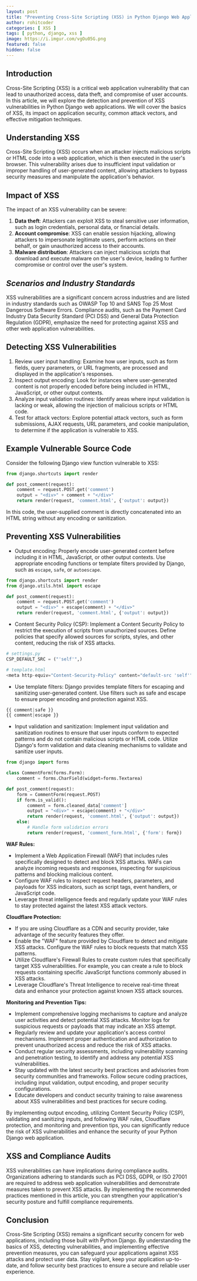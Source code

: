 ```yaml
---
layout: post
title: "Preventing Cross-Site Scripting (XSS) in Python Django Web Applications"
author: rohitcoder
categories: [ XSS ]
tags: [ python, django, xss ]
image: https://i.imgur.com/vgOu05G.png
featured: false
hidden: false
---
```


**Introduction**
-----------------
Cross-Site Scripting (XSS) is a critical web application vulnerability that can lead to unauthorized access, data theft, and compromise of user accounts. In this article, we will explore the detection and prevention of XSS vulnerabilities in Python Django web applications. We will cover the basics of XSS, its impact on application security, common attack vectors, and effective mitigation techniques.

**Understanding XSS**
-----------------------
Cross-Site Scripting (XSS) occurs when an attacker injects malicious scripts or HTML code into a web application, which is then executed in the user's browser. This vulnerability arises due to insufficient input validation or improper handling of user-generated content, allowing attackers to bypass security measures and manipulate the application's behavior.

**Impact of XSS**
-------------------
The impact of an XSS vulnerability can be severe:

1. **Data theft**: Attackers can exploit XSS to steal sensitive user information, such as login credentials, personal data, or financial details.
2. **Account compromise**: XSS can enable session hijacking, allowing attackers to impersonate legitimate users, perform actions on their behalf, or gain unauthorized access to their accounts.
3. **Malware distribution**: Attackers can inject malicious scripts that download and execute malware on the user's device, leading to further compromise or control over the user's system.

**_Scenarios and Industry Standards_**
---------------------------------------
XSS vulnerabilities are a significant concern across industries and are listed in industry standards such as OWASP Top 10 and SANS Top 25 Most Dangerous Software Errors. Compliance audits, such as the Payment Card Industry Data Security Standard (PCI DSS) and General Data Protection Regulation (GDPR), emphasize the need for protecting against XSS and other web application vulnerabilities.

**Detecting XSS Vulnerabilities**
-----------------------------------
1. Review user input handling: Examine how user inputs, such as form fields, query parameters, or URL fragments, are processed and displayed in the application's responses.
2. Inspect output encoding: Look for instances where user-generated content is not properly encoded before being included in HTML, JavaScript, or other output contexts.
3. Analyze input validation routines: Identify areas where input validation is lacking or weak, allowing the injection of malicious scripts or HTML code.
4. Test for attack vectors: Explore potential attack vectors, such as form submissions, AJAX requests, URL parameters, and cookie manipulation, to determine if the application is vulnerable to XSS.

**Example Vulnerable Source Code**
-----------------------------------
Consider the following Django view function vulnerable to XSS:

```python
from django.shortcuts import render

def post_comment(request):
    comment = request.POST.get('comment')
    output = "<div>" + comment + "</div>"
    return render(request, 'comment.html', {'output': output})
```

In this code, the user-supplied comment is directly concatenated into an HTML string without any encoding or sanitization.

**Preventing XSS Vulnerabilities**
------------------------------------
- Output encoding: Properly encode user-generated content before including it in HTML, JavaScript, or other output contexts. Use appropriate encoding functions or template filters provided by Django, such as ``escape``, ``safe``, or ``autoescape``.

```python
from django.shortcuts import render
from django.utils.html import escape

def post_comment(request):
    comment = request.POST.get('comment')
    output = "<div>" + escape(comment) + "</div>"
    return render(request, 'comment.html', {'output': output})
```
- Content Security Policy (CSP): Implement a Content Security Policy to restrict the execution of scripts from unauthorized sources. Define policies that specify allowed sources for scripts, styles, and other content, reducing the risk of XSS attacks.

```python
# settings.py
CSP_DEFAULT_SRC = ("'self'",)

# template.html
<meta http-equiv="Content-Security-Policy" content="default-src 'self'">
```
- Use template filters: Django provides template filters for escaping and sanitizing user-generated content. Use filters such as safe and escape to ensure proper encoding and protection against XSS.

```python
{{ comment|safe }}
{{ comment|escape }}
```
- Input validation and sanitization: Implement input validation and sanitization routines to ensure that user inputs conform to expected patterns and do not contain malicious scripts or HTML code. Utilize Django's form validation and data cleaning mechanisms to validate and sanitize user inputs.

```python
from django import forms

class CommentForm(forms.Form):
    comment = forms.CharField(widget=forms.Textarea)

def post_comment(request):
    form = CommentForm(request.POST)
    if form.is_valid():
        comment = form.cleaned_data['comment']
        output = "<div>" + escape(comment) + "</div>"
        return render(request, 'comment.html', {'output': output})
    else:
        # Handle form validation errors
        return render(request, 'comment_form.html', {'form': form})
```

**WAF Rules:**
- Implement a Web Application Firewall (WAF) that includes rules specifically designed to detect and block XSS attacks. WAFs can analyze incoming requests and responses, inspecting for suspicious patterns and blocking malicious content.
- Configure WAF rules to inspect request headers, parameters, and payloads for XSS indicators, such as script tags, event handlers, or JavaScript code.
- Leverage threat intelligence feeds and regularly update your WAF rules to stay protected against the latest XSS attack vectors.

**Cloudflare Protection:**
- If you are using Cloudflare as a CDN and security provider, take advantage of the security features they offer.
- Enable the "WAF" feature provided by Cloudflare to detect and mitigate XSS attacks. Configure the WAF rules to block requests that match XSS patterns.
- Utilize Cloudflare's Firewall Rules to create custom rules that specifically target XSS vulnerabilities. For example, you can create a rule to block requests containing specific JavaScript functions commonly abused in XSS attacks.
- Leverage Cloudflare's Threat Intelligence to receive real-time threat data and enhance your protection against known XSS attack sources.

**Monitoring and Prevention Tips:**
- Implement comprehensive logging mechanisms to capture and analyze user activities and detect potential XSS attacks. Monitor logs for suspicious requests or payloads that may indicate an XSS attempt.
- Regularly review and update your application's access control mechanisms. Implement proper authentication and authorization to prevent unauthorized access and reduce the risk of XSS attacks.
- Conduct regular security assessments, including vulnerability scanning and penetration testing, to identify and address any potential XSS vulnerabilities.
- Stay updated with the latest security best practices and advisories from security communities and frameworks. Follow secure coding practices, including input validation, output encoding, and proper security configurations.
- Educate developers and conduct security training to raise awareness about XSS vulnerabilities and best practices for secure coding.

By implementing output encoding, utilizing Content Security Policy (CSP), validating and sanitizing inputs, and following WAF rules, Cloudflare protection, and monitoring and prevention tips, you can significantly reduce the risk of XSS vulnerabilities and enhance the security of your Python Django web application.

**XSS and Compliance Audits**
-------------------------------
XSS vulnerabilities can have implications during compliance audits. Organizations adhering to standards such as PCI DSS, GDPR, or ISO 27001 are required to address web application vulnerabilities and demonstrate measures taken to prevent XSS attacks. By implementing the recommended practices mentioned in this article, you can strengthen your application's security posture and fulfill compliance requirements.

**Conclusion**
---------------
Cross-Site Scripting (XSS) remains a significant security concern for web applications, including those built with Python Django. By understanding the basics of XSS, detecting vulnerabilities, and implementing effective prevention measures, you can safeguard your applications against XSS attacks and protect user data. Stay vigilant, keep your application up-to-date, and follow security best practices to ensure a secure and reliable user experience.